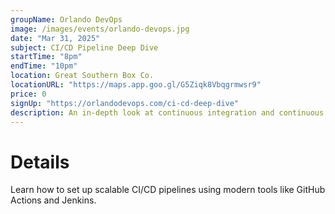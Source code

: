 ```yaml
---
groupName: Orlando DevOps
image: /images/events/orlando-devops.jpg
date: "Mar 31, 2025"
subject: CI/CD Pipeline Deep Dive
startTime: "8pm"
endTime: "10pm"
location: Great Southern Box Co.
locationURL: "https://maps.app.goo.gl/G5Ziqk8Vbqgrmwsr9"
price: 0
signUp: "https://orlandodevops.com/ci-cd-deep-dive"
description: An in-depth look at continuous integration and continuous deployment workflows.
---
```


# Details

Learn how to set up scalable CI/CD pipelines using modern tools like GitHub Actions and Jenkins.
